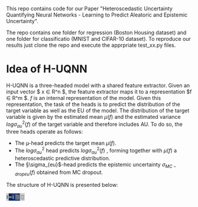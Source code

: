 This repo contains code for our Paper "Heteroscedastic Uncertainty Quantifying Neural Networks - Learning to Predict Aleatoric and Epistemic Uncertainty".

The repo contains one folder for regression (Boston Housing dataset) and one folder for classificatio (MNIST and CIFAR-10 dataset). 
To reproduce our results just clone the repo and execute the apprpriate test_xx.py files.


# Idea of H-UQNN
H-UQNN is a three-headed model with a shared feature
extractor. Given an input vector $ x ∈ R^n $, the feature extractor
maps it to a representation $f ∈ R^m $. $f$ is an internal representation of the model. Given this representation, the task of the
heads is to predict the distribution of the target variable as well
as the EU of the model. The distribution of the target variable
is given by the estimated mean $\mu(f)$ and the estimated variance
 $log\sigma_{au}^2(f)$ of the target variable and therefore includes AU.
To do so, the three heads operate as follows:
- The µ-head predicts the target mean $\mu(f)$.
- The $log\sigma_{au}^2$ head predicts $log\sigma_{au}^2(f)$ , forming together
with $\mu(f)$ a heteroscedastic predictive distribution.
- The §\sigma_{eu}$-head predicts the epistemic uncertainty $\sigma_{MC-drop eu}(f)$ obtained from MC dropout.


The structure of H-UQNN is presented below: 

<img src="./Ims/H-UQNN Structure.jpg" alt="Structure of H-UQNN" style="width:50px; vertical-align:middle;">
